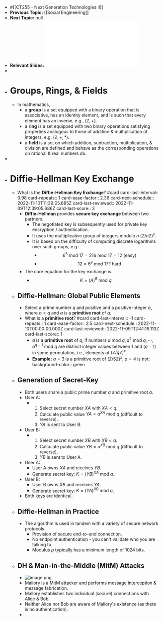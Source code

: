 - #[[CT255 - Next Generation Technologies II]]
- **Previous Topic:** [[Social Engineering]]
- **Next Topic:** null
- **Relevant Slides:** ![ct255_07.pdf](../assets/ct255_07_1667826292487_0.pdf)
-
- # Groups, Rings, & Fields
	- In mathematics,
		- a **group** is a set equipped with a binary operation that is associative, has an identity element, and is such that every element has an inverse, e.g., $(\mathbb{Z}, +)$.
		- a **ring** is a set equipped with two binary operations satisfying properties analogous to those of addition & multiplication of integers, e.g. $(\mathbb{Z}, +, *)$.
		- a **field** is a set on which addition, subtraction, multiplication, & division are defined and behave as the corresponding operations on rational & real numbers do.
-
- # Diffie-Hellman Key Exchange
	- What is the **Diffie-Hellman Key Exchange**? #card
	  card-last-interval:: 0.98
	  card-repeats:: 1
	  card-ease-factor:: 2.36
	  card-next-schedule:: 2022-11-10T11:39:05.685Z
	  card-last-reviewed:: 2022-11-09T12:39:05.686Z
	  card-last-score:: 3
		- **Diffie-Hellman** provides **secure key exchange** between two partners.
			- The negotiated key is subsequently used for private key encryption / authentication.
			- It uses the multiplicative group of integers modulo $n$ $(\mathbb{Z} / n \mathbb{Z})^x$.
			- It is based on the difficulty of computing discrete logarithms over such groups, e.g.:
				- $$6^3 \text{ mod } 17 = 216 \text{ mod } 17 =12 \text{ (easy) }$$
				- $$12 = 6 ^y \text{ mod } 17 ? \text{ hard }$$
		- The core equation for the key exchange is
			- $$K = (A)^B \text{ mod } q$$
	- ## Diffie-Hellman: Global Public Elements
		- Select a prime number $q$ and positive and a positive integer $a$, where $a < q$ and $a$ is a **primitive root** of $q$.
		- What is a **primitive root**? #card
		  card-last-interval:: -1
		  card-repeats:: 1
		  card-ease-factor:: 2.5
		  card-next-schedule:: 2022-11-10T00:00:00.000Z
		  card-last-reviewed:: 2022-11-09T12:41:19.113Z
		  card-last-score:: 1
			- $a$ is a **primitive root** of $q$, if numbers $a \text{ mod } q, a^2 \text{ mod } q, \cdots , a^{q-1} \text{ mod } q$ are distinct integer values between $1$ and $(q-1)$ in some permutation, i.e., elements of $(\mathbb{Z} / q \mathbb{Z})^x$.
			- **Example:** $a = 3$ is a primitive root of $(\mathbb{Z} / 5\mathbb{Z})^x$, $a=4$ is not:
			  background-color:: green
	- ## Generation of Secret-Key
		- Both users share a public prime number $q$ and primitive root $a$.
		- User A:
			- 1. Select secret number $XA$ with $XA < q$.
			  2. Calculate public value $YA = a^{XA} \text{ mod } q$ (difficult to reverse).
			  3. $YA$ is sent to User B.
		- User B:
			- 1. Select secret number $XB$ with $XB < q$.
			  2. Calculate public value $YB = a^{XB} \text{ mod } q$ (difficult to reverse).
			  3. $YB$ is sent to User A.
		- User A:
			- User A owns $XA$ and receives $YB$.
			- Generate secret key: $K = (YB)^{XA} \text{ mod } q$.
		- User B:
			- User B owns $XB$ and receives $YA$.
			- Generate secret key: $K = (YA)^{XB} \text{ mod } q$.
		- Both keys are identical.
	- ## Diffie-Hellman in Practice
		- The algorithm is used in tandem with a variety of secure network protocols.
			- Provision of secure end-to-end connection.
			- No endpoint authentication - you can't validate who you are talking to.
			- Modulus $p$ typically has a minimum length of 1024 bits.
	- ## DH & Man-in-the-Middle (MitM) Attacks
		- ![image.png](../assets/image_1667828493859_0.png)
		- Mallory is a MitM attacker and performs message interception & message fabrication.
		- Mallory establishes two individual (secure) connections with Alice & Bob.
		- Neither Alice nor Bob are aware of Mallory's existence (as there is no authentication).
		-